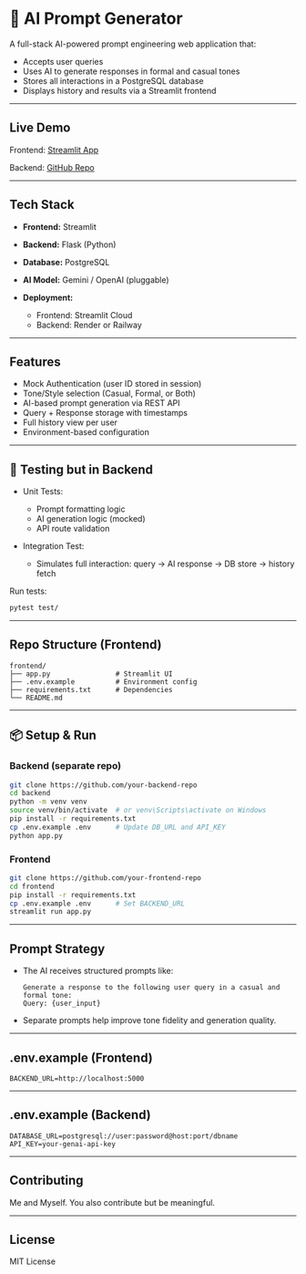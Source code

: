 # 🤖 AI Prompt Generator

A full-stack AI-powered prompt engineering web application that:

* Accepts user queries
* Uses AI to generate responses in formal and casual tones
* Stores all interactions in a PostgreSQL database
* Displays history and results via a Streamlit frontend

---

## Live Demo

Frontend: [Streamlit App](https://unbeatablebann-ai-prompt-generator-app-vachgp.streamlit.app/)

Backend: [GitHub Repo](https://github.com/UnbeatableBann/AI-Prompt-Generator-Backend)

---

## Tech Stack

* **Frontend:** Streamlit
* **Backend:** Flask (Python)
* **Database:** PostgreSQL
* **AI Model:** Gemini / OpenAI (pluggable)
* **Deployment:**

  * Frontend: Streamlit Cloud
  * Backend: Render or Railway

---

## Features

* Mock Authentication (user ID stored in session)
* Tone/Style selection (Casual, Formal, or Both)
* AI-based prompt generation via REST API
* Query + Response storage with timestamps
* Full history view per user
* Environment-based configuration

---

## 🧪 Testing but in Backend

* Unit Tests:

  * Prompt formatting logic
  * AI generation logic (mocked)
  * API route validation
* Integration Test:

  * Simulates full interaction: query → AI response → DB store → history fetch

Run tests:

```bash
pytest test/
```

---

## Repo Structure (Frontend)

```
frontend/
├── app.py                # Streamlit UI
├── .env.example          # Environment config
├── requirements.txt      # Dependencies
└── README.md
```

---

## 📦 Setup & Run

### Backend (separate repo)

```bash
git clone https://github.com/your-backend-repo
cd backend
python -m venv venv
source venv/bin/activate  # or venv\Scripts\activate on Windows
pip install -r requirements.txt
cp .env.example .env      # Update DB_URL and API_KEY
python app.py
```

### Frontend

```bash
git clone https://github.com/your-frontend-repo
cd frontend
pip install -r requirements.txt
cp .env.example .env      # Set BACKEND_URL
streamlit run app.py
```

---

## Prompt Strategy

* The AI receives structured prompts like:

  ```
  Generate a response to the following user query in a casual and formal tone:
  Query: {user_input}
  ```
* Separate prompts help improve tone fidelity and generation quality.

---

## .env.example (Frontend)

```
BACKEND_URL=http://localhost:5000
```

---

## .env.example (Backend)

```
DATABASE_URL=postgresql://user:password@host:port/dbname
API_KEY=your-genai-api-key
```

---

## Contributing

Me and Myself. You also contribute but be meaningful.

---

## License

MIT License
